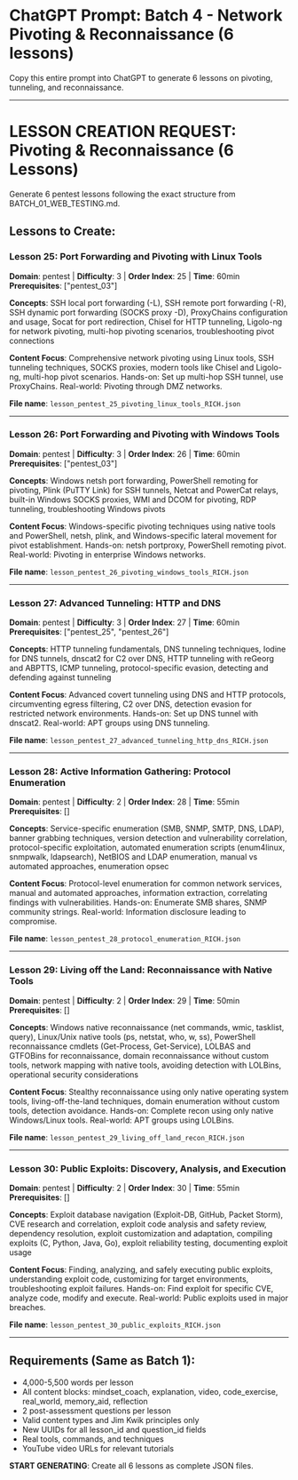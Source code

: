 # ChatGPT Prompt: Batch 4 - Network Pivoting & Reconnaissance (6 lessons)

Copy this entire prompt into ChatGPT to generate 6 lessons on pivoting, tunneling, and reconnaissance.

---

# LESSON CREATION REQUEST: Pivoting & Reconnaissance (6 Lessons)

Generate 6 pentest lessons following the exact structure from BATCH_01_WEB_TESTING.md.

## Lessons to Create:

### Lesson 25: Port Forwarding and Pivoting with Linux Tools
**Domain**: pentest | **Difficulty**: 3 | **Order Index**: 25 | **Time**: 60min
**Prerequisites**: ["pentest_03"]

**Concepts**: SSH local port forwarding (-L), SSH remote port forwarding (-R), SSH dynamic port forwarding (SOCKS proxy -D), ProxyChains configuration and usage, Socat for port redirection, Chisel for HTTP tunneling, Ligolo-ng for network pivoting, multi-hop pivoting scenarios, troubleshooting pivot connections

**Content Focus**: Comprehensive network pivoting using Linux tools, SSH tunneling techniques, SOCKS proxies, modern tools like Chisel and Ligolo-ng, multi-hop pivot scenarios. Hands-on: Set up multi-hop SSH tunnel, use ProxyChains. Real-world: Pivoting through DMZ networks.

**File name**: `lesson_pentest_25_pivoting_linux_tools_RICH.json`

---

### Lesson 26: Port Forwarding and Pivoting with Windows Tools
**Domain**: pentest | **Difficulty**: 3 | **Order Index**: 26 | **Time**: 60min
**Prerequisites**: ["pentest_03"]

**Concepts**: Windows netsh port forwarding, PowerShell remoting for pivoting, Plink (PuTTY Link) for SSH tunnels, Netcat and PowerCat relays, built-in Windows SOCKS proxies, WMI and DCOM for pivoting, RDP tunneling, troubleshooting Windows pivots

**Content Focus**: Windows-specific pivoting techniques using native tools and PowerShell, netsh, plink, and Windows-specific lateral movement for pivot establishment. Hands-on: netsh portproxy, PowerShell remoting pivot. Real-world: Pivoting in enterprise Windows networks.

**File name**: `lesson_pentest_26_pivoting_windows_tools_RICH.json`

---

### Lesson 27: Advanced Tunneling: HTTP and DNS
**Domain**: pentest | **Difficulty**: 3 | **Order Index**: 27 | **Time**: 60min
**Prerequisites**: ["pentest_25", "pentest_26"]

**Concepts**: HTTP tunneling fundamentals, DNS tunneling techniques, Iodine for DNS tunnels, dnscat2 for C2 over DNS, HTTP tunneling with reGeorg and ABPTTS, ICMP tunneling, protocol-specific evasion, detecting and defending against tunneling

**Content Focus**: Advanced covert tunneling using DNS and HTTP protocols, circumventing egress filtering, C2 over DNS, detection evasion for restricted network environments. Hands-on: Set up DNS tunnel with dnscat2. Real-world: APT groups using DNS tunneling.

**File name**: `lesson_pentest_27_advanced_tunneling_http_dns_RICH.json`

---

### Lesson 28: Active Information Gathering: Protocol Enumeration
**Domain**: pentest | **Difficulty**: 2 | **Order Index**: 28 | **Time**: 55min
**Prerequisites**: []

**Concepts**: Service-specific enumeration (SMB, SNMP, SMTP, DNS, LDAP), banner grabbing techniques, version detection and vulnerability correlation, protocol-specific exploitation, automated enumeration scripts (enum4linux, snmpwalk, ldapsearch), NetBIOS and LDAP enumeration, manual vs automated approaches, enumeration opsec

**Content Focus**: Protocol-level enumeration for common network services, manual and automated approaches, information extraction, correlating findings with vulnerabilities. Hands-on: Enumerate SMB shares, SNMP community strings. Real-world: Information disclosure leading to compromise.

**File name**: `lesson_pentest_28_protocol_enumeration_RICH.json`

---

### Lesson 29: Living off the Land: Reconnaissance with Native Tools
**Domain**: pentest | **Difficulty**: 2 | **Order Index**: 29 | **Time**: 50min
**Prerequisites**: []

**Concepts**: Windows native reconnaissance (net commands, wmic, tasklist, query), Linux/Unix native tools (ps, netstat, who, w, ss), PowerShell reconnaissance cmdlets (Get-Process, Get-Service), LOLBAS and GTFOBins for reconnaissance, domain reconnaissance without custom tools, network mapping with native tools, avoiding detection with LOLBins, operational security considerations

**Content Focus**: Stealthy reconnaissance using only native operating system tools, living-off-the-land techniques, domain enumeration without custom tools, detection avoidance. Hands-on: Complete recon using only native Windows/Linux tools. Real-world: APT groups using LOLBins.

**File name**: `lesson_pentest_29_living_off_land_recon_RICH.json`

---

### Lesson 30: Public Exploits: Discovery, Analysis, and Execution
**Domain**: pentest | **Difficulty**: 2 | **Order Index**: 30 | **Time**: 55min
**Prerequisites**: []

**Concepts**: Exploit database navigation (Exploit-DB, GitHub, Packet Storm), CVE research and correlation, exploit code analysis and safety review, dependency resolution, exploit customization and adaptation, compiling exploits (C, Python, Java, Go), exploit reliability testing, documenting exploit usage

**Content Focus**: Finding, analyzing, and safely executing public exploits, understanding exploit code, customizing for target environments, troubleshooting exploit failures. Hands-on: Find exploit for specific CVE, analyze code, modify and execute. Real-world: Public exploits used in major breaches.

**File name**: `lesson_pentest_30_public_exploits_RICH.json`

---

## Requirements (Same as Batch 1):
- 4,000-5,500 words per lesson
- All content blocks: mindset_coach, explanation, video, code_exercise, real_world, memory_aid, reflection
- 2 post-assessment questions per lesson
- Valid content types and Jim Kwik principles only
- New UUIDs for all lesson_id and question_id fields
- Real tools, commands, and techniques
- YouTube video URLs for relevant tutorials

**START GENERATING**: Create all 6 lessons as complete JSON files.
